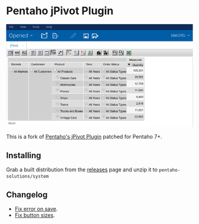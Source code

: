 # Pentaho jPivot Plugin

![jPivot](screenshots/steelwheels-7.1.png)

This is a fork of [Pentaho's jPivot Plugin](https://github.com/pentaho/pentaho-platform-plugin-jpivot) patched for Pentaho 7+.

## Installing
Grab a built distribution from the [releases](https://github.com/DeBortoliWines/pentaho-platform-plugin-jpivot/releases) page and unzip it to `pentaho-solutions/system`

## Changelog
* [Fix error on save](https://github.com/DeBortoliWines/pentaho-platform-plugin-jpivot/commit/afbc6e8e06088edf174fba4025b4877acfbdd4c1).
* [Fix button sizes](https://github.com/DeBortoliWines/pentaho-platform-plugin-jpivot/commit/14259a93462ae0e8ebdbce4ad3bdfe9a9220209e).
